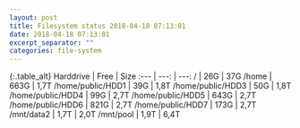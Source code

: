 ```yaml
---
layout: post
title: Filesystem status 2018-04-18 07:13:01
date: 2018-04-18 07:13:01
excerpt_separator: ""
categories: file-system
---
```

{:.table_alt}
Harddrive | Free | Size
:--- | ---: | ---:
/ | 26G | 37G
/home | 663G | 1,7T
/home/public/HDD1 | 39G | 1,8T
/home/public/HDD3 | 50G | 1,8T
/home/public/HDD4 | 99G | 2,7T
/home/public/HDD5 | 643G | 2,7T
/home/public/HDD6 | 821G | 2,7T
/home/public/HDD7 | 173G | 2,7T
/mnt/data2 | 1,7T | 2,0T
/mnt/pool | 1,9T | 6,4T
